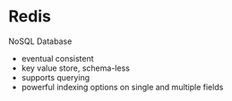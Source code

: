 # Redis

NoSQL Database

* eventual consistent
* key value store, schema-less
* supports querying
* powerful indexing options on single and multiple fields

